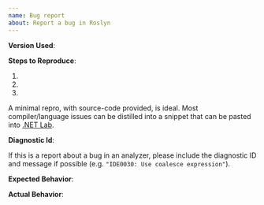 ```yaml
---
name: Bug report
about: Report a bug in Roslyn
---
```


**Version Used**: 

**Steps to Reproduce**:

1. 
2. 
3. 

A minimal repro, with source-code provided, is ideal.  Most compiler/language issues can be distilled into a snippet that can be pasted into [.NET Lab](https://lab.razor.fyi/#csharp).

**Diagnostic Id**:

If this is a report about a bug in an analyzer, please include the diagnostic ID and message if possible (e.g. `"IDE0030: Use coalesce expression"`).

**Expected Behavior**:

**Actual Behavior**:
